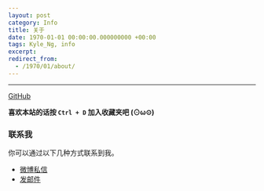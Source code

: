 ```yaml
---
layout: post
category: Info
title: 关于
date: 1970-01-01 00:00:00.000000000 +00:00
tags: Kyle_Ng, info
excerpt:
redirect_from:
  - /1970/01/about/
---
```

****

[GitHub](https://github.com/kyleNg) 

**喜欢本站的话按 `Ctrl + D` 加入收藏夹吧 (⊙ω⊙)**

### 联系我

你可以通过以下几种方式联系到我。

* [微博私信](http://weibo.com/2750699855/profile?topnav=1&wvr=6&is_all=1)
* [发邮件](wufuchao110@163.com)
